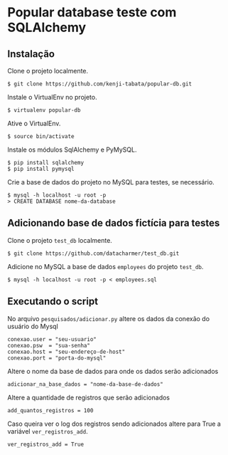 Popular database teste com SQLAlchemy
===

Instalação
---

Clone o projeto localmente.

    $ git clone https://github.com/kenji-tabata/popular-db.git

Instale o VirtualEnv no projeto.

    $ virtualenv popular-db

Ative o VirtualEnv.

    $ source bin/activate

Instale os módulos SqlAlchemy e PyMySQL.

    $ pip install sqlalchemy
    $ pip install pymysql

Crie a base de dados do projeto no MySQL para testes, se necessário.

    $ mysql -h localhost -u root -p
    > CREATE DATABASE nome-da-database



Adicionando base de dados fictícia para testes
---

Clone o projeto `test_db` localmente.

    $ git clone https://github.com/datacharmer/test_db.git

Adicione no MySQL a base de dados `employees` do projeto `test_db`.

    $ mysql -h localhost -u root -p < employees.sql



Executando o script
---

No arquivo `pesquisados/adicionar.py` altere os dados da conexão do usuário do Mysql

    conexao.user = "seu-usuario"
    conexao.psw  = "sua-senha"
    conexao.host = "seu-endereço-de-host"
    conexao.port = "porta-do-mysql"

Altere o nome da base de dados para onde os dados serão adicionados

    adicionar_na_base_dados = "nome-da-base-de-dados"

Altere a quantidade de registros que serão adicionados

    add_quantos_registros = 100

Caso queira ver o log dos registros sendo adicionados altere para True a variável `ver_registros_add`.

    ver_registros_add = True